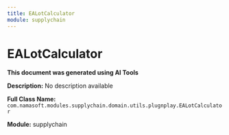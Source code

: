 ```yaml
---
title: EALotCalculator
module: supplychain
---
```



<div class='entity-flows'>

# EALotCalculator

**This document was generated using AI Tools**

**Description:** No description available

**Full Class Name:** `com.namasoft.modules.supplychain.domain.utils.plugnplay.EALotCalculator`

**Module:** supplychain


</div>


